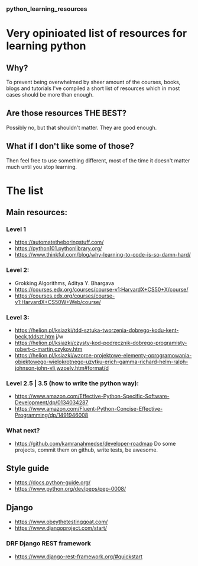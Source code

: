 ### python_learning_resources

# Very opinioated list of resources for learning python

## Why?

To prevent being overwhelmed by sheer amount of the courses, books, blogs and tutorials
I've compiled a short list of resources which in most cases should be more than enough.

## Are those resources THE BEST?

Possibly no, but that shouldn't matter. They are good enough.

## What if I don't like some of those?

Then feel free to use something different, most of the time it doesn't matter much until you stop learning.


# The list

## Main resources:

### Level 1
* https://automatetheboringstuff.com/
* https://python101.pythonlibrary.org/
* https://www.thinkful.com/blog/why-learning-to-code-is-so-damn-hard/


### Level 2:
* Grokking Algorithms,  Aditya Y. Bhargava
* https://courses.edx.org/courses/course-v1:HarvardX+CS50+X/course/
* https://courses.edx.org/courses/course-v1:HarvardX+CS50W+Web/course/

### Level 3:
* https://helion.pl/ksiazki/tdd-sztuka-tworzenia-dobrego-kodu-kent-beck,tddszt.htm j/w
* https://helion.pl/ksiazki/czysty-kod-podrecznik-dobrego-programisty-robert-c-martin,czykov.htm
* https://helion.pl/ksiazki/wzorce-projektowe-elementy-oprogramowania-obiektowego-wielokrotnego-uzytku-erich-gamma-richard-helm-ralph-johnson-john-vli,wzoelv.htm#format/d

### Level 2.5 |  3.5 (how to write the python way):
* https://www.amazon.com/Effective-Python-Specific-Software-Development/dp/0134034287
* https://www.amazon.com/Fluent-Python-Concise-Effective-Programming/dp/1491946008


### What next?
* https://github.com/kamranahmedse/developer-roadmap
Do some projects, commit them on github, write tests, be awesome.

## Style guide
* https://docs.python-guide.org/
* https://www.python.org/dev/peps/pep-0008/

## Django
* https://www.obeythetestinggoat.com/
* https://www.djangoproject.com/start/

### DRF Django REST framework
* https://www.django-rest-framework.org/#quickstart

